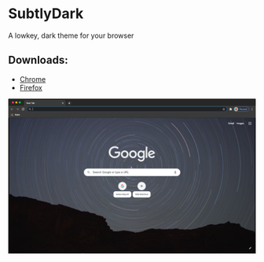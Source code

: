 # SubtlyDark
A lowkey, dark theme for your browser

## Downloads:
- [Chrome](https://chrome.google.com/webstore/detail/subtly-dark/obilmikbelciljiacpipafnhcfegmnid)
- [Firefox](https://addons.mozilla.org/en-US/firefox/addon/subtly-dark/?utm_source=addons.mozilla.org&utm_medium=referral&utm_content=search)

![](https://github.com/virejdasani/SubtlyDark/blob/master/assets/SC1.png)

